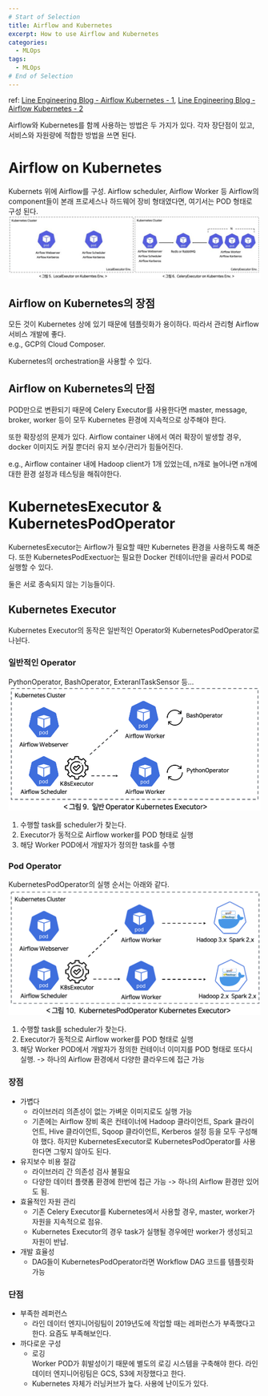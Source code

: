 ```yaml
---
# Start of Selection
title: Airflow and Kubernetes
excerpt: How to use Airflow and Kubernetes
categories: 
  - MLOps
tags:
  - MLOps
# End of Selection
---
```

ref: [Line Engineering Blog - Airflow Kubernetes - 1](https://engineering.linecorp.com/ko/blog/data-engineering-with-airflow-k8s-1/), [Line Engineering Blog - Airflow Kubernetes - 2](https://engineering.linecorp.com/ko/blog/data-engineering-with-airflow-k8s-2/)

Airflow와 Kubernetes를 함께 사용하는 방법은 두 가지가 있다. 각자 장단점이 있고, 서비스와 자원량에 적합한 방법을 쓰면 된다.

# Airflow on Kubernetes
Kubernets 위에 Airflow를 구성. Airflow scheduler, Airflow Worker 등 Airflow의 component들이 본래 프로세스나 하드웨어 장비 형태였다면, 여기서는 POD 형태로 구성 된다.
![](/assets/images/Airflow-and-Kubernetes/airflow-k8s-01.jpg)

## Airflow on Kubernetes의 장점
모든 것이 Kubernetes 상에 있기 때문에 템플릿화가 용이하다. 따라서 관리형 Airflow 서비스 개발에 좋다.   
e.g., GCP의 Cloud Composer.

Kubernetes의 orchestration을 사용할 수 있다.
## Airflow on Kubernetes의 단점
POD만으로 변환되기 때문에 Celery Executor를 사용한다면 master, message, broker, worker 등이 모두 Kubernetes 환경에 지속적으로 상주해야 한다.

또한 확장성의 문제가 있다. Airflow container 내에서 여러 확장이 발생할 경우, docker 이미지도 커질 뿐더러 유지 보수/관리가 힘들어진다. 

e.g., Airflow container 내에 Hadoop client가 1개 있었는데, n개로 늘어나면 n개에 대한 환경 설정과 테스팅을 해줘야한다.

# KubernetesExecutor & KubernetesPodOperator
KubernetesExecutor는 Airflow가 필요할 때만 Kubernetes 환경을 사용하도록 해준다. 또한 KubernetesPodExectuor는 필요한 Docker 컨테이너만을 골라서 POD로 실행할 수 있다.

둘은 서로 종속되지 않는 기능들이다.

## Kubernetes Executor
Kubernetes Executor의 동작은 일반적인 Operator와 KubernetesPodOperator로 나뉜다.

### 일반적인 Operator
PythonOperator, BashOperator, ExteranlTaskSensor 등...
![](/assets/images/Airflow-and-Kubernetes/airflow-k8s-02.png)
1. 수행할 task를 scheduler가 찾는다.
2. Executor가 동적으로 Airflow worker를 POD 형태로 실행
3. 해당 Worker POD에서 개발자가 정의한 task를 수행

### Pod Operator
KubernetesPodOperator의 실행 순서는 아래와 같다.
![](/assets/images/Airflow-and-Kubernetes/airflow-k8s-03.png)
1. 수행할 task를 scheduler가 찾는다.
2. Executor가 동적으로 Airflow worker를 POD 형태로 실행
3. 해당 Worker POD에서 개발자가 정의한 컨테이너 이미지를 POD 형태로 또다시 실행.
-> 하나의 Airflow 환경에서 다양한 클라우드에 접근 가능

### 장점
- 가볍다
    - 라이브러리 의존성이 없는 가벼운 이미지로도 실행 가능
    - 기존에는 Airflow 장비 혹은 컨테이너에 Hadoop 클라이언트, Spark 클라이언트, Hive 클라이언트, Sqoop 클라이언트, Kerberos 설정 등을 모두 구성해야 했다. 하지만 KubernetesExecutor로 KubernetesPodOperator를 사용한다면 그렇지 않아도 된다.
- 유지보수 비용 절감
    - 라이브러리 간 의존성 검사 불필요
    - 다양한 데이터 플랫폼 환경에 한번에 접근 가능 -> 하나의 Airflow 환경만 있어도 됨.
- 효율적인 자원 관리
    - 기존 Celery Executor를 Kubernetes에서 사용할 경우, master, worker가 자원을 지속적으로 점유.
    - Kubernetes Executor의 경우 task가 실행될 경우에만 worker가 생성되고 자원이 반납.
- 개발 효율성
    - DAG들이 KubernetesPodOperator라면 Workflow DAG 코드를 템플릿화 가능

### 단점
- 부족한 레퍼런스
    - 라인 데이터 엔지니어링팀이 2019년도에 작업할 때는 레퍼런스가 부족했다고 한다. 요즘도 부족해보인다.
- 까다로운 구성
    - 로깅  
    Worker POD가 휘발성이기 때문에 별도의 로깅 시스템을 구축해야 한다. 라인 데이터 엔지니어링팀은 GCS, S3에 저장했다고 한다.
    - Kubernetes 자체가 러닝커브가 높다. 사용에 난이도가 있다.